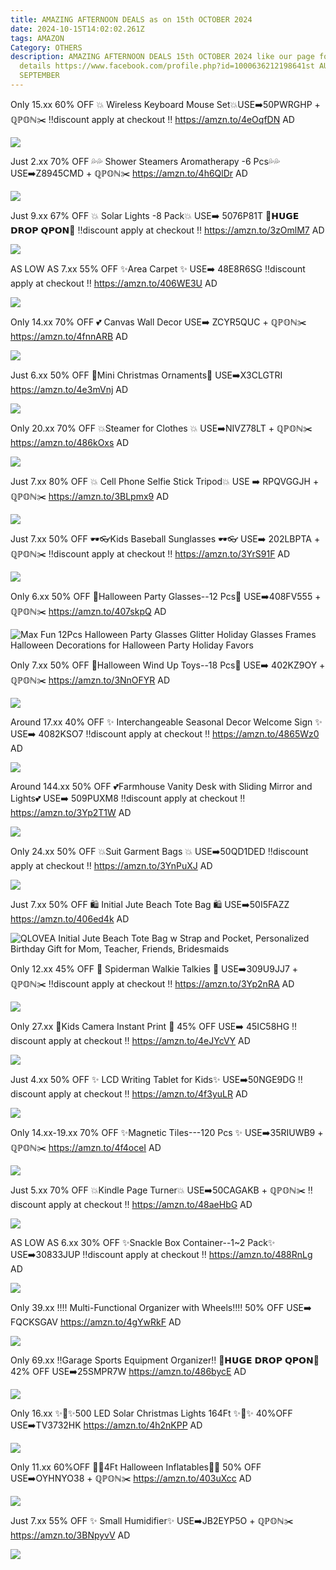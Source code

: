 ```yaml
---
title: AMAZING AFTERNOON DEALS as on 15th OCTOBER 2024
date: 2024-10-15T14:02:02.261Z
tags: AMAZON
Category: OTHERS
description: AMAZING AFTERNOON DEALS 15th OCTOBER 2024 like our page for more
  details https://www.facebook.com/profile.php?id=1000636212198641st AUGUST9th
  SEPTEMBER
---
```

Only 15.xx
60% OFF
💥 Wireless Keyboard Mouse Set💥USE➡️50PWRGHP + ℚℙ𝕆ℕ✂️
‼️discount apply at checkout ‼️
https://amzn.to/4eOqfDN
AD

<!--StartFragment-->

![](https://m.media-amazon.com/images/I/71PlWHCa2TL._AC_SL1500_.jpg)

<!--EndFragment-->

Just 2.xx
70% OFF
💦💦 Shower Steamers Aromatherapy  -6 Pcs💦💦
USE➡️Z8945CMD + ℚℙ𝕆ℕ✂️
https://amzn.to/4h6QlDr
AD

<!--StartFragment-->

![](https://m.media-amazon.com/images/I/71LnIZiOdFL._AC_SL1500_.jpg)

<!--EndFragment-->

Just 9.xx
67% OFF
💥 Solar Lights -8 Pack💥
USE➡️ 5076P81T 
💸𝗛𝗨𝗚𝗘 𝗗𝗥𝗢𝗣 𝗤𝗣𝗢𝗡💸
‼️discount apply at checkout ‼️
https://amzn.to/3zOmlM7
AD

<!--StartFragment-->

![](https://m.media-amazon.com/images/I/81bRaJDRdCL._AC_SL1500_.jpg)

<!--EndFragment-->

AS LOW AS 7.xx
55% OFF 
✨Area Carpet ✨
USE➡️ 48E8R6SG 
‼️discount apply at checkout ‼️
https://amzn.to/406WE3U
AD 

<!--StartFragment-->

![](https://m.media-amazon.com/images/I/91vEw-zF36L._AC_SL1500_.jpg)

<!--EndFragment-->

Only 14.xx
70% OFF
💕 Canvas Wall Decor 
USE➡️ ZCYR5QUC + ℚℙ𝕆ℕ✂️
https://amzn.to/4fnnARB
AD

<!--StartFragment-->

![](https://m.media-amazon.com/images/I/91knIRS4xzL._AC_SL1500_.jpg)

<!--EndFragment-->

Just 6.xx
50% OFF 
🎄Mini Christmas Ornaments🎄
USE➡️X3CLGTRI
https://amzn.to/4e3mVnj
AD

<!--StartFragment-->

![](https://m.media-amazon.com/images/I/917Bhk8FeJL._AC_SL1500_.jpg)

<!--EndFragment-->

Only 20.xx
70% OFF 
💥Steamer for Clothes 💥
USE➡️NIVZ78LT + ℚℙ𝕆ℕ✂️
https://amzn.to/486kOxs
AD

<!--StartFragment-->

![](https://m.media-amazon.com/images/I/71pvOUIZrlL._AC_SL1500_.jpg)

<!--EndFragment-->

Just 7.xx
80% OFF 
💥 Cell Phone Selfie Stick Tripod💥
USE ➡️ RPQVGGJH + ℚℙ𝕆ℕ✂️
https://amzn.to/3BLpmx9
AD

<!--StartFragment-->

![](https://m.media-amazon.com/images/I/71T7NrfBQbL._AC_SL1500_.jpg)

<!--EndFragment-->

Just 7.xx
50% OFF 
🕶️👓Kids Baseball Sunglasses 🕶️👓
USE➡️ 202LBPTA + ℚℙ𝕆ℕ✂️
‼️discount apply at checkout ‼️
https://amzn.to/3YrS91F
AD

<!--StartFragment-->

![](https://m.media-amazon.com/images/I/61juCBj-U9L._AC_SX679_.jpg)

<!--EndFragment-->

Only 6.xx
50% OFF 
🎃Halloween Party Glasses--12 Pcs🎃
USE➡️408FV555 + ℚℙ𝕆ℕ✂️
https://amzn.to/407skpQ
AD

<!--StartFragment-->

![Max Fun 12Pcs Halloween Party Glasses Glitter Holiday Glasses Frames Halloween Decorations for Halloween Party Holiday Favors](https://m.media-amazon.com/images/I/818ZWW4FC9L._AC_SX466_.jpg)

<!--EndFragment-->

Only 7.xx
50% OFF 
🎃Halloween Wind Up Toys--18 Pcs🎃
USE➡️ 402KZ9OY + ℚℙ𝕆ℕ✂️
https://amzn.to/3NnOFYR
AD

<!--StartFragment-->

![](https://m.media-amazon.com/images/I/716O8rVcxvS._AC_SL1100_.jpg)

<!--EndFragment-->



Around 17.xx
40% OFF
✨ Interchangeable Seasonal Decor Welcome Sign ✨
USE➡️ 4082KSO7 
‼️discount apply at checkout ‼️
https://amzn.to/4865Wz0
AD

<!--StartFragment-->

![](https://m.media-amazon.com/images/I/81L-WFTFEJL._AC_SL1500_.jpg)

<!--EndFragment-->

Around 144.xx
50% OFF 
💕Farmhouse Vanity Desk with Sliding Mirror and Lights💕
USE➡️ 509PUXM8
‼️discount apply at checkout ‼️
https://amzn.to/3Yp2T1W
AD

<!--StartFragment-->

![](https://m.media-amazon.com/images/I/71x1bTtxZKL._AC_SL1500_.jpg)

<!--EndFragment-->

Only 24.xx
50% OFF 
💥Suit Garment Bags 💥
USE➡️50QD1DED 
‼️discount apply at checkout ‼️
https://amzn.to/3YnPuXJ
AD

<!--StartFragment-->

![](https://m.media-amazon.com/images/I/81V-8DV3o6L._AC_SL1500_.jpg)

<!--EndFragment-->

Just 7.xx
50% OFF
🛍️ Initial Jute Beach Tote Bag  🛍️ 
USE➡️50I5FAZZ 
https://amzn.to/406ed4k
AD

<!--StartFragment-->

![QLOVEA Initial Jute Beach Tote Bag w Strap and Pocket, Personalized Birthday Gift for Mom, Teacher, Friends, Bridesmaids](https://m.media-amazon.com/images/I/615TRwm8E2L._AC_SX679_.jpg)

<!--EndFragment-->

Only 12.xx
45% OFF
📱 Spiderman Walkie Talkies 📱
USE➡️309U9JJ7 + ℚℙ𝕆ℕ✂️
‼️discount apply at checkout ‼️
https://amzn.to/3Yp2nRA
AD

<!--StartFragment-->

![](https://m.media-amazon.com/images/I/712NKq1mrBL._AC_SL1500_.jpg)

<!--EndFragment-->

Only 27.xx
📸Kids Camera Instant Print 📸
45% OFF
USE➡️ 45IC58HG 
‼️discount apply at checkout ‼️
https://amzn.to/4eJYcVY
AD

<!--StartFragment-->

![](https://m.media-amazon.com/images/I/711CONLP4dL._AC_SL1500_.jpg)

<!--EndFragment-->

Just 4.xx
50% OFF
✨ LCD Writing Tablet for Kids✨
USE➡️50NGE9DG
‼️discount apply at checkout ‼️
https://amzn.to/4f3yuLR
AD

<!--StartFragment-->

![](https://m.media-amazon.com/images/I/71E-Rrjpl1L._AC_SL1500_.jpg)

<!--EndFragment-->

Only 14.xx-19.xx
70% OFF
 ✨Magnetic Tiles---120 Pcs ✨
USE➡️35RIUWB9 + ℚℙ𝕆ℕ✂️
https://amzn.to/4f4oceI
AD

<!--StartFragment-->

![](https://m.media-amazon.com/images/I/81yEGbGQImL._AC_SL1500_.jpg)

<!--EndFragment-->

Just 5.xx
70% OFF
 💥Kindle Page Turner💥
USE➡️50CAGAKB + ℚℙ𝕆ℕ✂️
‼️discount apply at checkout ‼️
https://amzn.to/48aeHbG
AD

<!--StartFragment-->

![](https://m.media-amazon.com/images/I/713awZULlZL._AC_SL1500_.jpg)

<!--EndFragment-->

AS LOW AS 6.xx
30% OFF 
✨Snackle Box Container--1~2 Pack✨
USE➡️30833JUP 
‼️discount apply at checkout ‼️
https://amzn.to/488RnLg
AD

<!--StartFragment-->

![](https://m.media-amazon.com/images/I/816nOJULZFL._AC_SL1500_.jpg)

<!--EndFragment-->

Only 39.xx
‼️‼️ Multi-Functional Organizer with Wheels‼️‼️
50% OFF
USE➡️ FQCKSGAV
https://amzn.to/4gYwRkF
AD

<!--StartFragment-->

![](https://m.media-amazon.com/images/I/81iOTl-7cAL._AC_SL1500_.jpg)

<!--EndFragment-->

Only 69.xx
 ‼️Garage Sports Equipment Organizer‼️
💸𝗛𝗨𝗚𝗘 𝗗𝗥𝗢𝗣 𝗤𝗣𝗢𝗡💸
42% OFF
USE➡️25SMPR7W 
https://amzn.to/486bycE
AD

<!--StartFragment-->

![](https://m.media-amazon.com/images/I/81zbdkOgQ8L._AC_SX522_.jpg)

<!--EndFragment-->

Only 16.xx
✨🎄✨500 LED  Solar Christmas Lights 164Ft ✨🎄✨
40%OFF
USE➡️TV3732HK
https://amzn.to/4h2nKPP
AD

<!--StartFragment-->

![](https://m.media-amazon.com/images/I/719HceJ2kDL._AC_SL1000_.jpg)

<!--EndFragment--> 

Only 11.xx
60%OFF
👻🎃4Ft Halloween Inflatables👻🎃
50% OFF
USE➡️OYHNYO38 + ℚℙ𝕆ℕ✂️
https://amzn.to/403uXcc
AD

<!--StartFragment-->

![](https://m.media-amazon.com/images/I/71eMGcUZ6bL._AC_SL1500_.jpg)

<!--EndFragment-->

Just 7.xx
55% OFF
✨ Small Humidifier✨
USE➡️JB2EYP5O + ℚℙ𝕆ℕ✂️
https://amzn.to/3BNpyvV
AD

<!--StartFragment-->

![](https://m.media-amazon.com/images/I/71+F1OgTnLL._AC_SL1500_.jpg)

<!--EndFragment-->